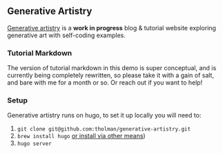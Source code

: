 ## Generative Artistry

[Generative artistry](https://generativeartistry.com) is a **work in progress** blog & tutorial website exploring generative art with self-coding examples. 

### Tutorial Markdown

The version of tutorial markdown in this demo is super conceptual, and is currently being completely rewritten, so please take it with a gain of salt, and bare with me for a month or so. Or reach out if you want to help!

### Setup
Generative artistry runs on hugo, to set it up locally you will need to:
1. `git clone git@github.com:tholman/generative-artistry.git`
1. `brew install hugo` [or install via other means](https://gohugo.io/getting-started/installing/))
1. `hugo server`
